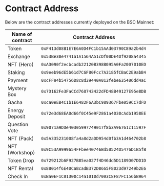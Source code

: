 # Contract Address

Below are the contract addresses currently deployed on the BSC Mainnet:

<table><thead><tr><th width="312.28125">Name of contract</th><th width="435.62890625">Contract Address</th><th data-hidden></th><th data-hidden></th></tr></thead><tbody><tr><td>Token</td><td><code>0xF413d08B1E7E6A0D4FC1b15AAd03790C89a2b4d4</code></td><td></td><td></td></tr><tr><td>Exchange</td><td><code>0x53Be30e4741a1A1564A51cDf00DE4Df9208a4345</code></td><td></td><td></td></tr><tr><td>NFT (Hero)</td><td><code>0xAD090f2ecbcadb22120B398B095A0Fa2007010ED</code></td><td></td><td></td></tr><tr><td>Staking</td><td><code>0x9eeb96dE5b61d7C6F80Fcc7A3185fCBaC2E9abB4</code></td><td></td><td></td></tr><tr><td>Payment</td><td><code>0xcFF94b54756D8c8d39440A013febe635406dd4aC</code></td><td></td><td></td></tr><tr><td>Mystery Box</td><td><code>0x7D162Fe3FaCCd768743422dFD48B49127E95e8DB</code></td><td></td><td></td></tr><tr><td>Gacha</td><td><code>0xca0eEB4C1b1E6482F6A3bC989367Fbe059CC7dFD</code></td><td></td><td></td></tr><tr><td>Energy Deposit</td><td><code>0x72e3d68EA0d66f0C45e9F2861a4030cAdb1958EE</code></td><td></td><td></td></tr><tr><td>Question Vote</td><td><code>0x9071a9DDe40305997749017f8b3A96761c11597F</code></td><td></td><td></td></tr><tr><td>NFT (Pack)</td><td><code>0x5A335231008fa4a8d2aDD954d0fb3A1d464702b8</code></td><td></td><td></td></tr><tr><td>NFT (Workshop)</td><td><code>0x9C53A9999654FFbee40746Bd50524D5476D1B5fB</code></td><td></td><td></td></tr><tr><td>Token Drop</td><td><code>0x729212b6F927B85ea027f4D46dd5D1189D07DD1D</code></td><td></td><td></td></tr><tr><td>NFT Rental</td><td><code>0x88014f6E40CaBcadB372D8665F8023d97249b2E6</code></td><td></td><td></td></tr><tr><td>Check In</td><td><code>0xBa0EF1C01D00c14a1010d7003C8F87FC156bB964</code></td><td></td><td></td></tr></tbody></table>

